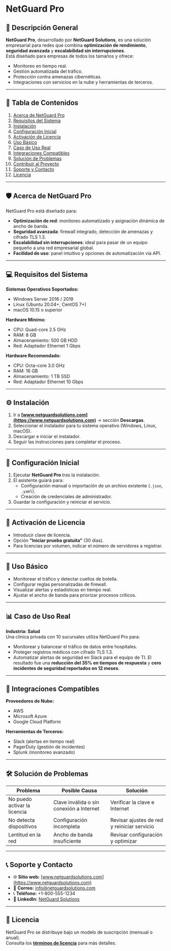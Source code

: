 # NetGuard Pro

## 📌 Descripción General
**NetGuard Pro**, desarrollado por **NetGuard Solutions**, es una solución empresarial para redes que combina **optimización de rendimiento**, **seguridad avanzada** y **escalabilidad sin interrupciones**.  
Está diseñado para empresas de todos los tamaños y ofrece:
- Monitoreo en tiempo real.
- Gestión automatizada del tráfico.
- Protección contra amenazas cibernéticas.
- Integraciones con servicios en la nube y herramientas de terceros.

---

## 📂 Tabla de Contenidos
1. [Acerca de NetGuard Pro](#🛡️-acerca-de-netguard-pro)
2. [Requisitos del Sistema](#💻-requisitos-del-sistema)
3. [Instalación](#⚙️-instalación)
4. [Configuración Inicial](#🔧-configuración-inicial)
5. [Activación de Licencia](#🔑-activación-de-licencia)
6. [Uso Básico](#🚀-uso-básico)
7. [Caso de Uso Real](#📊-caso-de-uso-real)
8. [Integraciones Compatibles](#🔌-integraciones-compatibles)
9. [Solución de Problemas](#🛠️-solución-de-problemas)
10. [Contribuir al Proyecto](#🤝-contribuir-al-proyecto)
11. [Soporte y Contacto](#📞-soporte-y-contacto)
12. [Licencia](#📄-licencia)

---

## 🛡️ Acerca de NetGuard Pro
NetGuard Pro está diseñado para:
- **Optimización de red**: monitoreo automatizado y asignación dinámica de ancho de banda.
- **Seguridad avanzada**: firewall integrado, detección de amenazas y cifrado TLS 1.3.
- **Escalabilidad sin interrupciones**: ideal para pasar de un equipo pequeño a una red empresarial global.
- **Facilidad de uso**: panel intuitivo y opciones de automatización vía API.

---

## 💻 Requisitos del Sistema

**Sistemas Operativos Soportados:**
- Windows Server 2016 / 2019
- Linux (Ubuntu 20.04+, CentOS 7+)
- macOS 10.15 o superior

**Hardware Mínimo:**
- CPU: Quad-core 2.5 GHz
- RAM: 8 GB
- Almacenamiento: 500 GB HDD
- Red: Adaptador Ethernet 1 Gbps

**Hardware Recomendado:**
- CPU: Octa-core 3.0 GHz
- RAM: 16 GB
- Almacenamiento: 1 TB SSD
- Red: Adaptador Ethernet 10 Gbps

---

## ⚙️ Instalación

1. Ir a **[www.netguardsolutions.com](https://www.netguardsolutions.com)** → sección **Descargas**.
2. Seleccionar el instalador para tu sistema operativo (Windows, Linux, macOS).
3. Descargar e iniciar el instalador.
4. Seguir las instrucciones para completar el proceso.

---

## 🔧 Configuración Inicial

1. Ejecutar **NetGuard Pro** tras la instalación.
2. El asistente guiará para:
   - Configuración manual o importación de un archivo existente (`.json`, `.yaml`).
   - Creación de credenciales de administrador.
3. Guardar la configuración y reiniciar el servicio.

---

## 🔑 Activación de Licencia

- Introducir clave de licencia.
- Opción **"Iniciar prueba gratuita"** (30 días).
- Para licencias por volumen, indicar el número de servidores a registrar.

---

## 🚀 Uso Básico

- Monitorear el tráfico y detectar cuellos de botella.
- Configurar reglas personalizadas de firewall.
- Visualizar alertas y estadísticas en tiempo real.
- Ajustar el ancho de banda para priorizar procesos críticos.

---

## 📊 Caso de Uso Real

**Industria: Salud**  
Una clínica privada con 10 sucursales utiliza NetGuard Pro para:
- Monitorear y balancear el tráfico de datos entre hospitales.
- Proteger registros médicos con cifrado TLS 1.3.
- Automatizar alertas de seguridad en Slack para el equipo de TI.
El resultado fue una **reducción del 35% en tiempos de respuesta** y **cero incidentes de seguridad reportados en 12 meses**.

---

## 🔌 Integraciones Compatibles

**Proveedores de Nube:**
- AWS
- Microsoft Azure
- Google Cloud Platform

**Herramientas de Terceros:**
- Slack (alertas en tiempo real)
- PagerDuty (gestión de incidentes)
- Splunk (monitoreo avanzado)

---

## 🛠️ Solución de Problemas

| Problema | Posible Causa | Solución |
|----------|---------------|----------|
| No puedo activar la licencia | Clave inválida o sin conexión a Internet | Verificar la clave e Internet |
| No detecta dispositivos | Configuración incompleta | Revisar ajustes de red y reiniciar servicio |
| Lentitud en la red | Ancho de banda insuficiente | Revisar configuración y optimizar |

---

## 📞 Soporte y Contacto

- 🌐 **Sitio web:** [www.netguardsolutions.com](https://www.netguardsolutions.com)
- 📧 **Correo:** info@netguardsolutions.com
- 📞 **Teléfono:** +1-800-555-1234
- 💼 **LinkedIn:** [NetGuard Solutions](https://www.linkedin.com)

---

## 📄 Licencia
NetGuard Pro se distribuye bajo un modelo de suscripción (mensual o anual).  
Consulta los **[términos de licencia](https://www.netguardsolutions.com/license)** para más detalles.
